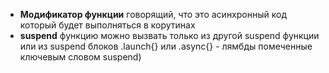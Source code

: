 - **Модификатор функции** говорящий, что это асинхронный код который будет выполняться в корутинах
- **suspend** функцию можно вызвать только из другой suspend функции или из suspend блоков .launch{} или .async{}  -  лямбды помеченные ключевым словом suspend)